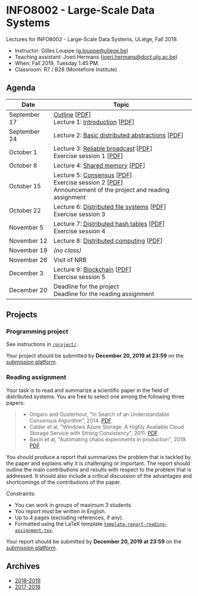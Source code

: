 # INFO8002 - Large-Scale Data Systems

Lectures for INFO8002 - Large-Scale Data Systems, ULiège, Fall 2019.

- Instructor: Gilles Louppe ([g.louppe@uliege.be](mailto:g.louppe@uliege.be))
- Teaching assistant: Joeri Hermans ([joeri.hermans@doct.ulg.ac.be](mailto:joeri.hermans@doct.ulg.ac.be))
- When: Fall 2019, Tuesday 1:45 PM.
- Classroom: R7 / B28 (Montefiore Institute)

## Agenda

| Date | Topic |
| --- | --- |
| September 17 | [Outline](https://glouppe.github.io/info8002-large-scale-data-systems/?p=outline.md) [[PDF](https://glouppe.github.io/info8002-large-scale-data-systems/pdf/outline.pdf)]<br>Lecture 1: [Introduction](https://glouppe.github.io/info8002-large-scale-data-systems/?p=lecture1.md) [[PDF](https://glouppe.github.io/info8002-large-scale-data-systems/pdf/lec1.pdf)] |
| September 24 | Lecture 2: [Basic distributed abstractions](https://glouppe.github.io/info8002-large-scale-data-systems/?p=lecture2.md) [[PDF](https://glouppe.github.io/info8002-large-scale-data-systems/pdf/lec2.pdf)]  |
| October 1 | Lecture 3: [Reliable broadcast](https://glouppe.github.io/info8002-large-scale-data-systems/?p=lecture3.md) [[PDF](https://glouppe.github.io/info8002-large-scale-data-systems/pdf/lec3.pdf)]<br>Exercise session 1 [[PDF](https://glouppe.github.io/info8002-large-scale-data-systems/pdf/ex1.pdf)] |
| October 8 | Lecture 4: [Shared memory](https://glouppe.github.io/info8002-large-scale-data-systems/?p=lecture4.md) [[PDF](https://glouppe.github.io/info8002-large-scale-data-systems/pdf/lec4.pdf)] |
| October 15 | Lecture 5: [Consensus](https://glouppe.github.io/info8002-large-scale-data-systems/?p=lecture5.md) [[PDF](https://glouppe.github.io/info8002-large-scale-data-systems/pdf/lec5.pdf)]<br>Exercise session 2 [[PDF](https://glouppe.github.io/info8002-large-scale-data-systems/pdf/ex2.pdf)]<br>Announcement of the project and reading assignment |
| October 22 | Lecture 6: [Distributed file systems](https://glouppe.github.io/info8002-large-scale-data-systems/?p=lecture6.md) [[PDF](https://glouppe.github.io/info8002-large-scale-data-systems/pdf/lec6.pdf)]<br>Exercise session 3  |
| November 5 | Lecture 7: [Distributed hash tables](https://glouppe.github.io/info8002-large-scale-data-systems/?p=lecture7.md) [[PDF](https://glouppe.github.io/info8002-large-scale-data-systems/pdf/lec7.pdf)]<br>Exercise session 4 |
| November 12 | Lecture 8: [Distributed computing](https://glouppe.github.io/info8002-large-scale-data-systems/?p=lecture8.md) [[PDF](https://glouppe.github.io/info8002-large-scale-data-systems/pdf/lec8.pdf)] |
| November 19 | _(no class)_ |
| November 26 | Visit of NRB |
| December 3 | Lecture 9: [Blockchain](https://glouppe.github.io/info8002-large-scale-data-systems/?p=lecture9.md) [[PDF](https://glouppe.github.io/info8002-large-scale-data-systems/pdf/lec9.pdf)]<br>Exercise session 5 |
| December 20 | Deadline for the project<br>Deadline for the reading assignment |


## Projects

### Programming project

See instructions in [`/project/`](https://github.com/glouppe/info8002-large-scale-data-systems/tree/master/project).

Your project should be submitted  by **December 20, 2019 at 23:59** on the [submission platform](https://submit.montefiore.ulg.ac.be/).

### Reading assignment

Your task is to read and summarize a scientific paper in the field of distributed systems. You are free to select one among the following three papers:

> - Ongaro and Ousterhout, "In Search of an Understandable Consensus Algorithm", 2014. [PDF](https://www.usenix.org/system/files/conference/atc14/atc14-paper-ongaro.pdf).
> - Calder et al, "Windows Azure Storage: A Highly Available Cloud Storage Service with Strong Consistency", 2011. [PDF](https://www.sigops.org/s/conferences/sosp/2011/current/2011-Cascais/printable/11-calder.pdf).
> - Basiri et al, "Automating chaos experiments in production", 2019. [PDF](https://arxiv.org/pdf/1905.04648.pdf)

You should produce a report that summarizes the problem that is tackled by the paper and explains why it is challenging or important. The report should outline the main contributions and results with respect to the problem that is addressed. It should also include a critical discussion of the advantages and shortcomings of the contributions of the paper.

Constraints:
- You can work in groups of maximum 3 students.
- You report must be written in English.
- Up to 4 pages (excluding references, if any).
- Formatted using the LaTeX template [`template-report-reading-assignment.tex`](https://glouppe.github.io/info8002-large-scale-data-systems/template-report-reading-assignment.tex).

Your report should be submitted  by **December 20, 2019 at 23:59** on the [submission platform](https://submit.montefiore.ulg.ac.be/).

## Archives

- [2018-2019](https://github.com/glouppe/info8002-large-scale-data-systems/tree/info8002-2018)
- [2017-2018](https://github.com/glouppe/info8002-large-scale-data-systems/tree/info8002-2017)
